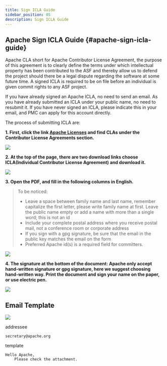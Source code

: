 ```yaml
---
title: Sign ICLA Guide
sidebar_position: 05
description: Sign ICLA Guide
---
```


## Apache Sign ICLA Guide {#apache-sign-icla-guide}

Apache CLA short for Apache Contributor License Agreement, the purpose of this agreement is to clearly define the terms under which intellectual property has been contributed to the ASF and thereby allow us to defend the project should there be a legal dispute regarding the software at some future time.
A signed ICLA is required to be on file before an individual is given commit rights to any ASF project.

If you have already signed an Apache ICLA, no need to send an email. As you have already submitted an ICLA under your public name, no need to resubmit it. If you have never signed an ICLA, please indicate this in your email, and PMC can apply for this account directly.

The process of submitting ICLA are:

**1. First, click the link [Apache Licenses](https://www.apache.org/licenses/#clas) and find CLAs under the Contributor License Agreements section.**

![](/img/Icla/page_link.png)

**2. At the top of the page, there are two download links choose ICLA(Individual Contributor License Agreement) and download it.**

![](/img/Icla/download.png)

**3. Open the PDF, and fill in the following columns in English.**

> To be noticed:
>
> - Leave a space between family name and last name, remember capitalize the first letter, please write family name at first. Leave the public name empty or add a name with more than a single word; this is not an id
> - Include your complete postal address where you receive postal mail, not a conference room or corporate address
> - If you sign with a gpg signature, be sure that the email in the public key matches the email on the form
> - Preferred Apache id(s) is a required field for committers.

![](/img/Icla/write_info.png)

**4. The signature at the bottom of the document: Apache only accept hand-written signature or gpg signature, here we suggest choosing hand-written way. Print the document and sign your name on the paper, or use electric pen.**

![](/img/Icla/sign.png)

## Email Template 

![](/img/Icla/email.png)

addressee

```
secretary@apache.org
```

template

```
Hello Apache, 
    Please check the attachment.
```
